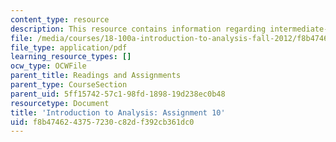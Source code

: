 ```yaml
---
content_type: resource
description: This resource contains information regarding intermediate-value theorem.
file: /media/courses/18-100a-introduction-to-analysis-fall-2012/f8b4746243757230c82df392cb361dc0_MIT18_100AF12_Assign_10.pdf
file_type: application/pdf
learning_resource_types: []
ocw_type: OCWFile
parent_title: Readings and Assignments
parent_type: CourseSection
parent_uid: 5ff15742-57c1-98fd-1898-19d238ec0b48
resourcetype: Document
title: 'Introduction to Analysis: Assignment 10'
uid: f8b47462-4375-7230-c82d-f392cb361dc0
---
```

